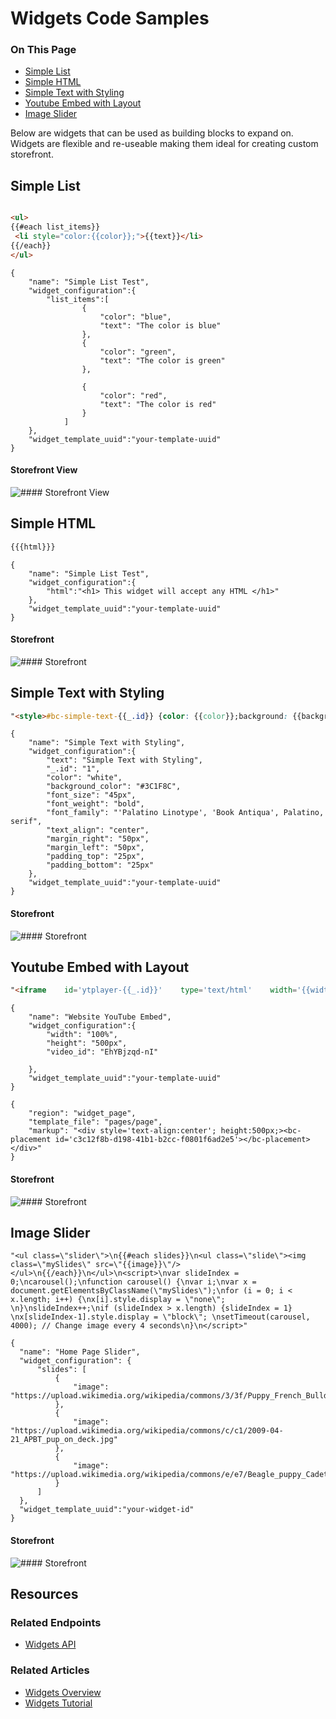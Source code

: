 <h1>Widgets Code Samples</h1>
<div class="otp" id="no-index">
	<h3> On This Page </h3>
	<ul>
        <li><a href="#widget-code-sample_simple-list">Simple List</a></li>
        <li><a href="#widget-code-sample_simple-html">Simple HTML</a></li>
        <li><a href="#widget-code-sample_simple-text-styling">Simple Text with Styling</a></li>
        <li><a href="#widget-code-sample_you-tube-embed">Youtube Embed with Layout</a></li>
        <li><a href="#widget-code-sample_image-slider">Image Slider</a></li>
	</ul>
</div>

Below are widgets that can be used as building blocks to expand on. Widgets are flexible and re-useable making them ideal for creating custom storefront. 

<a href='#widget-code-sample_simple-list' aria-hidden='true' class='block-anchor'  id='widget-code-sample_simple-list'></a>

## Simple List

<!--
title: "Widget Template"
subtitle: "Simple List"
lineNumbers: true
-->

```html

<ul>
{{#each list_items}}
 <li style="color:{{color}};">{{text}}</li>
{{/each}}
</ul>

```

<!--
title: "Sample Widget Configuration"
subtitle: "Simple List"
lineNumbers: true
-->

```
{
	"name": "Simple List Test",
	"widget_configuration":{
		"list_items":[
				{
					"color": "blue",
					"text": "The color is blue"
				},
				{
					"color": "green",
					"text": "The color is green"
				},
				
				{
					"color": "red",
					"text": "The color is red"
				}
			]
	},
	"widget_template_uuid":"your-template-uuid"
}
```

<!--
    title: #### Storefront View

    data: //s3.amazonaws.com/user-content.stoplight.io/6012/1551901776600
-->

#### Storefront View
![#### Storefront View
](//s3.amazonaws.com/user-content.stoplight.io/6012/1551901776600 "#### Storefront View
")



<a href='#widget-code-sample_simple-html' aria-hidden='true' class='block-anchor'  id='widget-code-sample_simple-html'></a>

## Simple HTML

<!--
title: "Widget Template"
subtitle: "Simple HTML"
lineNumbers: true
-->

```html
{{{html}}}
```

<!--
title: "Sample Widget Configuration"
subtitle: "Simple HTML"
lineNumbers: true
-->

```
{
	"name": "Simple List Test",
	"widget_configuration":{
		"html":"<h1> This widget will accept any HTML </h1>"
	},
	"widget_template_uuid":"your-template-uuid"
}
```

<!--
    title: #### Storefront

    data: //s3.amazonaws.com/user-content.stoplight.io/6012/1551901919454
-->

#### Storefront
![#### Storefront
](//s3.amazonaws.com/user-content.stoplight.io/6012/1551901919454 "#### Storefront
")



<a href='#widget-code-sample_simple-text-styling' aria-hidden='true' class='block-anchor'  id='widget-code-sample_simple-text-styling'></a>

## Simple Text with Styling

<!--
title: "Widget Template"
subtitle: "Simple Text with Styling"
lineNumbers: true
-->

```html
"<style>#bc-simple-text-{{_.id}} {color: {{color}};background: {{background_color}};font-size: {{font_size}};font-style: {{font_style}};font-weight: {{font_weight}};font-family: {{font_family}};text-align: {{text_align}};margin-top: {{margin_top}};margin-bottom: {{margin_bottom}};margin-left: {{margin_left}};margin-right: {{margin_right}};padding-top: {{padding_top}};padding-bottom: {{padding_bottom}};padding-left: {{padding_left}};padding-right: {{padding_right}};}</style><p id='bc-simple-text-{{_.id}}'>{{text}}</p>"
```

<!--
title: "Sample Widget Configuration"
subtitle: "Simple Text with Styling"
lineNumbers: true
-->

```
{
	"name": "Simple Text with Styling",
	"widget_configuration":{
		"text": "Simple Text with Styling",
		"_.id": "1",
		"color": "white",
		"background_color": "#3C1F8C",
		"font_size": "45px",
		"font_weight": "bold",
		"font_family": "'Palatino Linotype', 'Book Antiqua', Palatino, serif",
		"text_align": "center",
		"margin_right": "50px",
		"margin_left": "50px",
		"padding_top": "25px",
		"padding_bottom": "25px"
	},
	"widget_template_uuid":"your-template-uuid"
}
```

<!--
    title: #### Storefront

    data: //s3.amazonaws.com/user-content.stoplight.io/6012/1551902366345
-->

#### Storefront
![#### Storefront
](//s3.amazonaws.com/user-content.stoplight.io/6012/1551902366345 "#### Storefront
")



<a href='#widget-code-sample_you-tube-embed' aria-hidden='true' class='block-anchor'  id='widget-code-sample_you-tube-embed'></a>

## Youtube Embed with Layout

<!--
title: "Widget Template"
subtitle: "Youtube Embed with Layout"
lineNumbers: true
-->

```html
"<iframe    id='ytplayer-{{_.id}}'    type='text/html'    width='{{width}}'    height='{{height}}'    src='https://www.youtube.com/embed/{{video_id}}?autoplay={{autoplay}}&color={{color}}&controls={{controls}}&disablekb={{disablekb}}&fs={{fs}}&rel={{rel}}&showinfo={{showinfo}}'    frameborder='{{frameborder}}'>  </iframe>"
```

<!--
title: "Sample Widget Configuration"
subtitle: "Youtube Embed with Layout"
lineNumbers: true
-->

```
{
	"name": "Website YouTube Embed",
	"widget_configuration":{
        "width": "100%",
        "height": "500px",
        "video_id": "EhYBjzqd-nI"

	},
	"widget_template_uuid":"your-template-uuid"
}
```

<!--
title: "Sample Layout"
subtitle: "Youtube Embed with Layout"
lineNumbers: true
-->

```
{
    "region": "widget_page",
    "template_file": "pages/page",
    "markup": "<div style='text-align:center'; height:500px;><bc-placement id='c3c12f8b-d198-41b1-b2cc-f0801f6ad2e5'></bc-placement></div>"
}
```

<!--
    title: #### Storefront

    data: //s3.amazonaws.com/user-content.stoplight.io/6012/1551902559005
-->

#### Storefront
![#### Storefront
](//s3.amazonaws.com/user-content.stoplight.io/6012/1551902559005 "#### Storefront
")



<a href='#widget-code-sample_image-slider' aria-hidden='true' class='block-anchor'  id='widget-code-sample_image-slider'></a>

## Image Slider

<!--
title: "Widget Template"
subtitle: "Image Slider"
lineNumbers: true
-->

```
"<ul class=\"slider\">\n{{#each slides}}\n<ul class=\"slide\"><img class=\"mySlides\" src=\"{{image}}\"/></ul>\n{{/each}}\n</ul>\n<script>\nvar slideIndex = 0;\ncarousel();\nfunction carousel() {\nvar i;\nvar x = document.getElementsByClassName(\"mySlides\");\nfor (i = 0; i < x.length; i++) {\nx[i].style.display = \"none\"; \n}\nslideIndex++;\nif (slideIndex > x.length) {slideIndex = 1} \nx[slideIndex-1].style.display = \"block\"; \nsetTimeout(carousel, 4000); // Change image every 4 seconds\n}\n</script>"
```

<!--
title: "Widget Configuration"
subtitle: "Image Slider"
lineNumbers: true
-->

```
{
  "name": "Home Page Slider",
  "widget_configuration": {
      "slides": [
          {
              "image": "https://upload.wikimedia.org/wikipedia/commons/3/3f/Puppy_French_Bulldog.jpg"
          },
          {
              "image": "https://upload.wikimedia.org/wikipedia/commons/c/c1/2009-04-21_APBT_pup_on_deck.jpg"
          },
          {
              "image": "https://upload.wikimedia.org/wikipedia/commons/e/e7/Beagle_puppy_Cadet.jpg"
          }
      ]
  },
  "widget_template_uuid":"your-widget-id"
}
```

<!--
    title: #### Storefront

    data: //s3.amazonaws.com/user-content.stoplight.io/6012/1551906683783
-->

#### Storefront
![#### Storefront
](//s3.amazonaws.com/user-content.stoplight.io/6012/1551906683783 "#### Storefront
")



## Resources

### Related Endpoints
* [Widgets API](/api-reference/storefront/widgets-api)

### Related Articles
* [Widgets Overview](/api-docs/storefront/widgets/widgets-overview)
* [Widgets Tutorial](/api-docs/storefront/widgets/widgets-tutorial)

